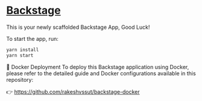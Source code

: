 # [Backstage](https://backstage.io)

This is your newly scaffolded Backstage App, Good Luck!

To start the app, run:

```sh
yarn install
yarn start
```

🐳 Docker Deployment
To deploy this Backstage application using Docker, please refer to the detailed guide and Docker configurations available in this repository:

👉 https://github.com/rakeshvssut/backstage-docker
